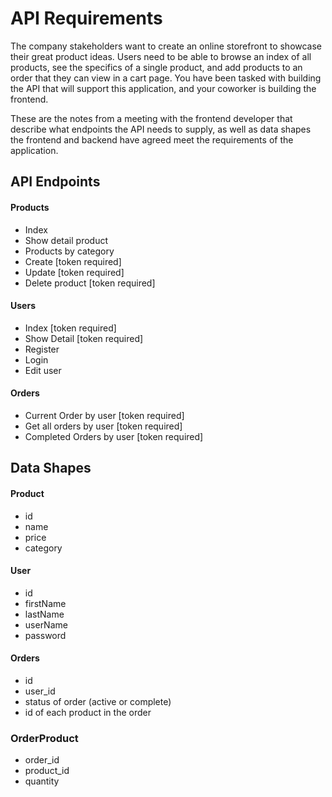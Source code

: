 # API Requirements
The company stakeholders want to create an online storefront to showcase their great product ideas. Users need to be able to browse an index of all products, see the specifics of a single product, and add products to an order that they can view in a cart page. You have been tasked with building the API that will support this application, and your coworker is building the frontend.

These are the notes from a meeting with the frontend developer that describe what endpoints the API needs to supply, as well as data shapes the frontend and backend have agreed meet the requirements of the application. 

## API Endpoints
#### Products
- Index 
- Show detail product
- Products by category
- Create [token required]
- Update [token required]
- Delete product [token required]

#### Users
- Index [token required]
- Show Detail [token required]
- Register
- Login
- Edit user

#### Orders
- Current Order by user [token required]
- Get all orders by user [token required]
- Completed Orders by user [token required]

## Data Shapes
#### Product
-  id
- name
- price
- category

#### User
- id
- firstName
- lastName
- userName
- password

#### Orders
- id
- user_id
- status of order (active or complete)
- id of each product in the order

### OrderProduct
- order_id
- product_id
- quantity
